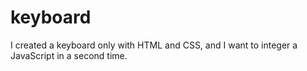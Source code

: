# keyboard
I created a keyboard only with HTML and CSS, and I want to integer a JavaScript in a second time.
